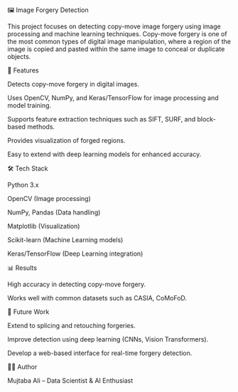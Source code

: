🖼️ Image Forgery Detection

This project focuses on detecting copy-move image forgery using image processing and machine learning techniques. Copy-move forgery is one of the most common types of digital image manipulation, where a region of the image is copied and pasted within the same image to conceal or duplicate objects.

🚀 Features

Detects copy-move forgery in digital images.

Uses OpenCV, NumPy, and Keras/TensorFlow for image processing and model training.

Supports feature extraction techniques such as SIFT, SURF, and block-based methods.

Provides visualization of forged regions.

Easy to extend with deep learning models for enhanced accuracy.

🛠️ Tech Stack

Python 3.x

OpenCV (Image processing)

NumPy, Pandas (Data handling)

Matplotlib (Visualization)

Scikit-learn (Machine Learning models)

Keras/TensorFlow (Deep Learning integration)

📊 Results

High accuracy in detecting copy-move forgery.

Works well with common datasets such as CASIA, CoMoFoD.

📖 Future Work

Extend to splicing and retouching forgeries.

Improve detection using deep learning (CNNs, Vision Transformers).

Develop a web-based interface for real-time forgery detection.

👨‍💻 Author

Mujtaba Ali – Data Scientist & AI Enthusiast
